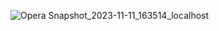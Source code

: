 ![Opera Snapshot_2023-11-11_163514_localhost](https://github.com/Maz801054/Pexles_gallery/assets/134128123/772e758a-cbc9-46fc-867f-db6b71879416)
